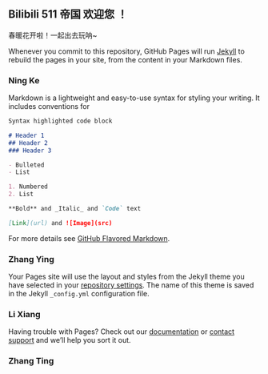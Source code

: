 ## Bilibili 511 帝国 欢迎您 ！

春暖花开啦！一起出去玩呐~

Whenever you commit to this repository, GitHub Pages will run [Jekyll](https://jekyllrb.com/) to rebuild the pages in your site, from the content in your Markdown files.

### Ning Ke

Markdown is a lightweight and easy-to-use syntax for styling your writing. It includes conventions for

```markdown
Syntax highlighted code block

# Header 1
## Header 2
### Header 3

- Bulleted
- List

1. Numbered
2. List

**Bold** and _Italic_ and `Code` text

[Link](url) and ![Image](src)
```

For more details see [GitHub Flavored Markdown](https://guides.github.com/features/mastering-markdown/).

### Zhang Ying

Your Pages site will use the layout and styles from the Jekyll theme you have selected in your [repository settings](https://github.com/hibikilee/bilibili511/settings). The name of this theme is saved in the Jekyll `_config.yml` configuration file.

### Li Xiang

Having trouble with Pages? Check out our [documentation](https://help.github.com/categories/github-pages-basics/) or [contact support](https://github.com/contact) and we’ll help you sort it out.

### Zhang Ting

